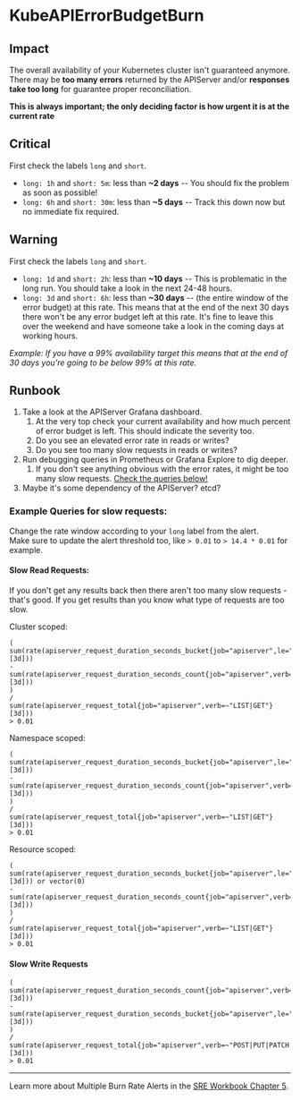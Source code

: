 # KubeAPIErrorBudgetBurn

## Impact

The overall availability of your Kubernetes cluster isn't guaranteed anymore.  
There may be **too many errors** returned by the APIServer and/or **responses take too long** for guarantee proper reconciliation.

**This is always important; the only deciding factor is how urgent it is at the current rate**

## Critical

First check the labels `long` and `short`.

* `long: 1h` and `short: 5m`: less than **~2 days** -- You should fix the problem as soon as possible!  
* `long: 6h` and `short: 30m`: less than **~5 days** -- Track this down now but no immediate fix required.

## Warning

First check the labels `long` and `short`.

* `long: 1d` and `short: 2h`: less than **~10 days** -- This is problematic in the long run. You should take a look in the next 24-48 hours.
* `long: 3d` and `short: 6h`: less than **~30 days** -- (the entire window of the error budget) at this rate. This means that at the end of the next 30 days there won't be any error budget left at this rate. It's fine to leave this over the weekend and have someone take a look in the coming days at working hours.  

_Example: If you have a 99% availability target this means that at the end of 30 days you're going to be below 99% at this rate._

## Runbook

1. Take a look at the APIServer Grafana dashboard.
    1. At the very top check your current availability and how much percent of error budget is left. This should indicate the severity too.
    1. Do you see an elevated error rate in reads or writes?
    1. Do you see too many slow requests in reads or writes?
1. Run debugging queries in Prometheus or Grafana Explore to dig deeper.
    1. If you don't see anything obvious with the error rates, it might be too many slow requests. [Check the queries below!](#example-queries-for-slow-requests)
1. Maybe it's some dependency of the APIServer? etcd?

### Example Queries for slow requests:

Change the rate window according to your `long` label from the alert.  
Make sure to update the alert threshold too, like `> 0.01` to `> 14.4 * 0.01` for example.
#### Slow Read Requests:

If you don't get any results back then there aren't too many slow requests - that's good.
If you get results than you know what type of requests are too slow.

Cluster scoped:
```
(
sum(rate(apiserver_request_duration_seconds_bucket{job="apiserver",le="40",scope="cluster",verb=~"LIST|GET"}[3d]))
- 
sum(rate(apiserver_request_duration_seconds_count{job="apiserver",verb=~"LIST|GET"}[3d]))
)
/
sum(rate(apiserver_request_total{job="apiserver",verb=~"LIST|GET"}[3d]))
> 0.01
```
Namespace scoped:
```
(
sum(rate(apiserver_request_duration_seconds_bucket{job="apiserver",le="5",scope="namespace",verb=~"LIST|GET"}[3d]))
- 
sum(rate(apiserver_request_duration_seconds_count{job="apiserver",verb=~"LIST|GET"}[3d]))
)
/
sum(rate(apiserver_request_total{job="apiserver",verb=~"LIST|GET"}[3d]))
> 0.01
```

Resource scoped:
```
(
sum(rate(apiserver_request_duration_seconds_bucket{job="apiserver",le="1",scope=~"resource|",verb=~"LIST|GET"}[3d])) or vector(0)
- 
sum(rate(apiserver_request_duration_seconds_count{job="apiserver",verb=~"LIST|GET"}[3d]))
)
/
sum(rate(apiserver_request_total{job="apiserver",verb=~"LIST|GET"}[3d]))
> 0.01
```

#### Slow Write Requests

```
(
sum(rate(apiserver_request_duration_seconds_count{job="apiserver",verb=~"POST|PUT|PATCH|DELETE"}[3d]))
-
sum(rate(apiserver_request_duration_seconds_bucket{job="apiserver",le="1",verb=~"POST|PUT|PATCH|DELETE"}[3d]))
)
/
sum(rate(apiserver_request_total{job="apiserver",verb=~"POST|PUT|PATCH|DELETE"}[3d]))
> 0.01
```

--- 
Learn more about Multiple Burn Rate Alerts in the [SRE Workbook Chapter 5](https://sre.google/workbook/alerting-on-slos/#recommended_time_windows_and_burn_rates_f).
